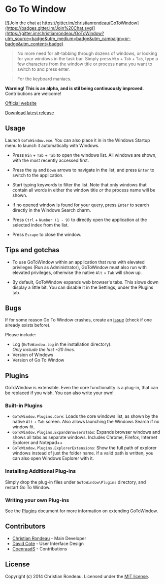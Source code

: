 # Go To Window

[![Join the chat at https://gitter.im/christianrondeau/GoToWindow](https://badges.gitter.im/Join%20Chat.svg)](https://gitter.im/christianrondeau/GoToWindow?utm_source=badge&utm_medium=badge&utm_campaign=pr-badge&utm_content=badge)

> No more need for alt-tabbing through dozens of windows, or looking for your windows in the task bar. Simply press `Win` + `Tab` + `Tab`, type a few characters from the window title or process name you want to switch to and press enter. 

> For the keyboard maniacs.

**Warning! This is an alpha, and is stil being continuously improved.** Contributions are welcome!

[Official website](http://christianrondeau.github.io/GoToWindow/)

[Download latest release](https://github.com/christianrondeau/GoToWindow/releases)

## Usage

Launch `GoToWindow.exe`. You can also place it in in the Windows Startup menu to launch it automatically with Windows.

* Press `Win` + `Tab` + `Tab` to open the windows list. All windows are shown, with the most recently accessed first.

* Press the `Up` and `Down` arrows to navigate in the list, and press `Enter` to switch to the application.

* Start typing keywords to filter the list. Note that only windows that contain all words in either the window title _or_ the process name will be shown.

* If no opened window is found for your query, press `Enter` to search directly in the Windows Search charm.

* Press `Ctrl` + `Number (1 - 9)` to directly open the application at the selected index from the list.

* Press `Escape` to close the window.

## Tips and gotchas

* To use GoToWindow within an application that runs with elevated privileges (Run as Administrator), GoToWindow must also run with elevated privileges, otherwise the native `Alt` + `Tab` will show up.

* By default, GoToWindow expands web browser's tabs. This slows down display a little bit. You can disable it in the Settings, under the Plugins tab.

## Bugs

If for some reason Go To Window crashes, create an [issue](https://github.com/christianrondeau/GoToWindow/issues) (check if one already exists before).

Please include:

* Log (`GoToWindow.log` in the installation directory).<br />_Only include the last ~20 lines._
* Version of Windows
* Version of Go To Window

## Plugins

GoToWindow is extensible. Even the core functionality is a plug-in, that can be replaced if you wish. You can also write your own!

### Built-in Plugins

* `GoToWindow.Plugins.Core`: Loads the core windows list, as shown by the native `Alt` + `Tab` screen. Also allows launching the Windows Search if no window fit.
* `GoToWindow.Plugins.ExpandBrowsersTabs`: Expands browser windows and shows all tabs as separate windows. Includes Chrome, Firefox, Internet Explorer and Notepad++
* `GoToWindow.Plugins.ExplorerExtensions`: Show the full path of explorer windows instead of just the folder name. If a valid path is written, you can also open Windows Explorer with it.

### Installing Additional Plug-ins

Simply drop the plug-in files under `GoToWindow\Plugins` directory, and restart Go To Window.

### Writing your own Plug-ins

See the [Plugins](PLUGINS.md) document for more information on extending GoToWindow.

## Contributors

  * [Christian Rondeau](https://github.com/christianrondeau) - Main Developer
  * [David Cote](https://github.com/cotedav) - User Interface Design
  * [CoenraadS](https://github.com/CoenraadS) - Contributions

## License

Copyright (c) 2014 Christian Rondeau. Licensed under the [MIT license](LICENSE.md).
